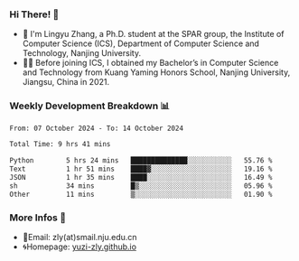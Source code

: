 ### Hi There! 👋 
- 🐳 I'm Lingyu Zhang, a Ph.D. student at the SPAR group, the Institute of Computer Science (ICS), Department of Computer Science and Technology, Nanjing University.
- 🧑‍🎓 Before joining ICS, I obtained my Bachelor’s in Computer Science and Technology from Kuang Yaming Honors School, Nanjing University, Jiangsu, China in 2021.

### Weekly Development Breakdown :bar_chart:

<!--START_SECTION:waka-->

```txt
From: 07 October 2024 - To: 14 October 2024

Total Time: 9 hrs 41 mins

Python        5 hrs 24 mins   ██████████████░░░░░░░░░░░   55.76 %
Text          1 hr 51 mins    ████▓░░░░░░░░░░░░░░░░░░░░   19.16 %
JSON          1 hr 35 mins    ████░░░░░░░░░░░░░░░░░░░░░   16.49 %
sh            34 mins         █▒░░░░░░░░░░░░░░░░░░░░░░░   05.96 %
Other         11 mins         ▒░░░░░░░░░░░░░░░░░░░░░░░░   01.90 %
```

<!--END_SECTION:waka-->

<!--
### Github Contributions :octocat:

![](https://raw.githubusercontent.com/yuzi-zly/yuzi-zly/output/github-contribution-grid-snake.svg)              
-->

### More Infos 📖

- 📧Email: zly(at)smail.nju.edu.cn
- 🌀Homepage: [yuzi-zly.github.io](https://yuzi-zly.github.io/)
